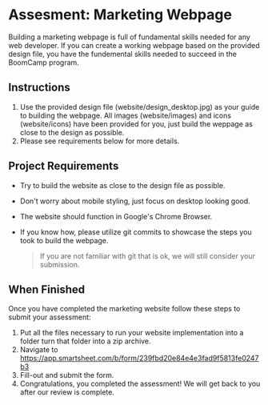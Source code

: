 # Assesment: Marketing Webpage

Building a marketing webpage is full of fundamental skills needed for any web
developer. If you can create a working webpage based on the provided design
file, you have the fundemental skills needed to succeed in the BoomCamp program.

## Instructions

1. Use the provided design file (website/design_desktop.jpg) as your guide to
   building the webpage. All images (website/images) and icons (website/icons)
   have been provided for you, just build the weppage as close to the design as
   possible.
2. Please see requirements below for more details.

## Project Requirements

- Try to build the website as close to the design file as possible.
- Don't worry about mobile styling, just focus on desktop looking good.
- The website should function in Google's Chrome Browser.
- If you know how, please utilize git commits to showcase the steps you took to
  build the webpage.

  > If you are not familiar with git that is ok, we will still consider your
  > submission.

## When Finished

Once you have completed the marketing website follow these steps to submit your
assessment:

1. Put all the files necessary to run your website implementation into a folder turn that folder into a zip archive.
2. Navigate to https://app.smartsheet.com/b/form/239fbd20e84e4e3fad9f5813fe0247b3
3. Fill-out and submit the form.
4. Congratulations, you completed the assessment! We will get back to you after
   our review is complete.
